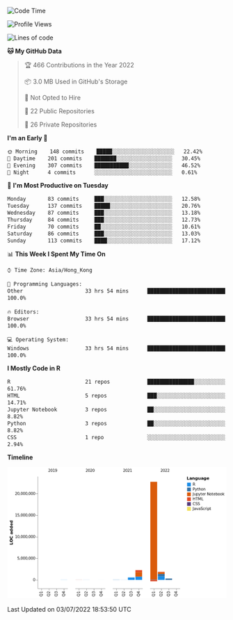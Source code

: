 

<!--**wt12318/wt12318** is a ✨ _special_ ✨ repository because its `README.md` (this file) appears on your GitHub profile.-->

<!--START_SECTION:waka-->
![Code Time](http://img.shields.io/badge/Code%20Time-0%20secs-blue)

![Profile Views](http://img.shields.io/badge/Profile%20Views-10-blue)

![Lines of code](https://img.shields.io/badge/From%20Hello%20World%20I%27ve%20Written-27%20Million%20lines%20of%20code-blue)

**🐱 My GitHub Data** 

> 🏆 466 Contributions in the Year 2022
 > 
> 📦 3.0 MB Used in GitHub's Storage 
 > 
> 🚫 Not Opted to Hire
 > 
> 📜 22 Public Repositories 
 > 
> 🔑 26 Private Repositories  
 > 
**I'm an Early 🐤** 

```text
🌞 Morning    148 commits    █████░░░░░░░░░░░░░░░░░░░░   22.42% 
🌆 Daytime    201 commits    ███████░░░░░░░░░░░░░░░░░░   30.45% 
🌃 Evening    307 commits    ███████████░░░░░░░░░░░░░░   46.52% 
🌙 Night      4 commits      ░░░░░░░░░░░░░░░░░░░░░░░░░   0.61%

```
📅 **I'm Most Productive on Tuesday** 

```text
Monday       83 commits     ███░░░░░░░░░░░░░░░░░░░░░░   12.58% 
Tuesday      137 commits    █████░░░░░░░░░░░░░░░░░░░░   20.76% 
Wednesday    87 commits     ███░░░░░░░░░░░░░░░░░░░░░░   13.18% 
Thursday     84 commits     ███░░░░░░░░░░░░░░░░░░░░░░   12.73% 
Friday       70 commits     ██░░░░░░░░░░░░░░░░░░░░░░░   10.61% 
Saturday     86 commits     ███░░░░░░░░░░░░░░░░░░░░░░   13.03% 
Sunday       113 commits    ████░░░░░░░░░░░░░░░░░░░░░   17.12%

```


📊 **This Week I Spent My Time On** 

```text
⌚︎ Time Zone: Asia/Hong_Kong

💬 Programming Languages: 
Other                    33 hrs 54 mins      █████████████████████████   100.0%

🔥 Editors: 
Browser                  33 hrs 54 mins      █████████████████████████   100.0%

💻 Operating System: 
Windows                  33 hrs 54 mins      █████████████████████████   100.0%

```

**I Mostly Code in R** 

```text
R                        21 repos            ███████████████░░░░░░░░░░   61.76% 
HTML                     5 repos             ███░░░░░░░░░░░░░░░░░░░░░░   14.71% 
Jupyter Notebook         3 repos             ██░░░░░░░░░░░░░░░░░░░░░░░   8.82% 
Python                   3 repos             ██░░░░░░░░░░░░░░░░░░░░░░░   8.82% 
CSS                      1 repo              ░░░░░░░░░░░░░░░░░░░░░░░░░   2.94%

```


**Timeline**

![Chart not found](https://raw.githubusercontent.com/wt12318/wt12318/main/charts/bar_graph.png) 


 Last Updated on 03/07/2022 18:53:50 UTC
<!--END_SECTION:waka-->


